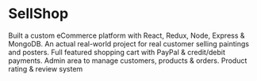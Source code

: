 # SellShop

Built a custom eCommerce platform with React, Redux, Node, Express & MongoDB. 
An actual real-world project for real customer selling paintings and posters.
Full featured shopping cart with PayPal & credit/debit payments.
Admin area to manage customers, products & orders.
Product rating & review system
